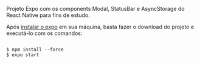 Projeto Expo com os components Modal, StatusBar e AsyncStorage do React Native para fins de estudo.

Após <a href="https://docs.expo.io/get-started/installation/" target="_blank">instalar o expo</a> em sua máquina, basta fazer o download do projeto e executá-lo com os comandos: 

```console

$ npm install --force
$ expo start

